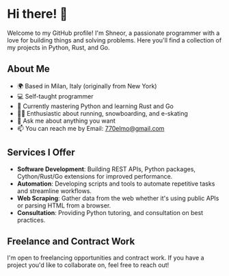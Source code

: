 # Hi there! 👋

Welcome to my GitHub profile! I'm Shneor, a passionate programmer with a love for building things and solving problems. Here you'll find a collection of my projects in Python, Rust, and Go.

## About Me

- 🌍 Based in Milan, Italy (originally from New York)
- 💻 Self-taught programmer
- 🚀 Currently mastering Python and learning Rust and Go
- 🏃‍♂️ Enthusiastic about running, snowboarding, and e-skating
- 💬 Ask me about anything you want
- 📫 You can reach me by Email: [770elmo@gmail.com](mailto:770elmo@gmail.com)

## Services I Offer

- **Software Development**: Building REST APIs, Python packages, Cython/Rust/Go extensions for improved performance.
- **Automation**: Developing scripts and tools to automate repetitive tasks and streamline workflows.
- **Web Scraping**: Gather data from the web whether it's using public APIs or parsing HTML from a browser.
- **Consultation**: Providing Python tutoring, and consultation on best practices.

## Freelance and Contract Work

I'm open to freelancing opportunities and contract work. If you have a project you'd like to collaborate on, feel free to reach out!


<!--
**shner-elmo/shner-elmo** is a ✨ _special_ ✨ repository because its `README.md` (this file) appears on your GitHub profile.

Here are some ideas to get you started:

- 🔭 I’m currently working on ...
- 🌱 I’m currently learning ...
- 👯 I’m looking to collaborate on ...
- 🤔 I’m looking for help with ...
- 💬 Ask me about ...
- 📫 How to reach me: ...
- 😄 Pronouns: ...
- ⚡ Fun fact: ...
-->
